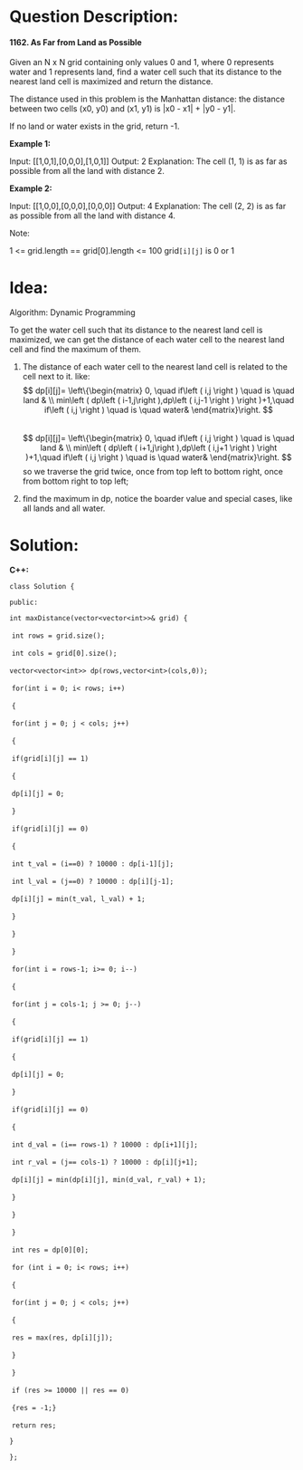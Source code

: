# Question Description:

#### 1162. As Far from Land as Possible

Given an N x N grid containing only values 0 and 1, where 0 represents water and 1 represents land, find a water cell such that its distance to the nearest land cell is maximized and return the distance.

The distance used in this problem is the Manhattan distance: the distance between two cells (x0, y0) and (x1, y1) is |x0 - x1| + |y0 - y1|.

If no land or water exists in the grid, return -1.

**Example 1:**

Input: [[1,0,1],[0,0,0],[1,0,1]]
Output: 2
Explanation: 
The cell (1, 1) is as far as possible from all the land with distance 2.

**Example 2:**

Input: [[1,0,0],[0,0,0],[0,0,0]]
Output: 4
Explanation: 
The cell (2, 2) is as far as possible from all the land with distance 4.


Note:

1 <= grid.length == grid[0].length <= 100
grid`[i][j]` is 0 or 1

# Idea:

Algorithm: Dynamic Programming

To get the water cell such that its distance to the nearest land cell is maximized, we can get the distance of each water cell to  the nearest land cell and find the maximum of them. 

1.  The distance of each water cell to  the nearest land cell is related to the cell next to it. like:
   $$
   dp[i][j]= \left\{\begin{matrix}
   0, \quad if\left ( i,j \right ) \quad is \quad land & \\ 
    min\left ( dp\left ( i-1,j\right ),dp\left ( i,j-1 \right ) \right )+1,\quad if\left ( i,j \right ) \quad is \quad water& 
   \end{matrix}\right.
   $$
   ​	
   $$
   dp[i][j]= \left\{\begin{matrix}
   0, \quad if\left ( i,j \right ) \quad is \quad land & \\ 
    min\left ( dp\left ( i+1,j\right ),dp\left ( i,j+1 \right ) \right )+1,\quad if\left ( i,j \right ) \quad is \quad water& 
   \end{matrix}\right.
   $$
   so we traverse the grid twice, once from top left to bottom right, once from bottom right to top left;

2. find the maximum in dp, notice the boarder value and special cases, like all lands and all water. 

# Solution:

**C++:**

`class Solution {`

`public:`

  `int maxDistance(vector<vector<int>>& grid) {`

​    `int rows = grid.size();`

​    `int cols = grid[0].size();`

​    `vector<vector<int>> dp(rows,vector<int>(cols,0));`

​    `for(int i = 0; i< rows; i++)`

​    `{`

​      `for(int j = 0; j < cols; j++)`

​      `{`

​        `if(grid[i][j] == 1)`

​        `{`

​          `dp[i][j] = 0;`

​        `}`

​        `if(grid[i][j] == 0)`

​        `{`

​         `int t_val = (i==0) ? 10000 : dp[i-1][j];`

​         `int l_val = (j==0) ? 10000 : dp[i][j-1];`

​         `dp[i][j] = min(t_val, l_val) + 1;`

​        `}`

​      `}`

​    `}`

​    `for(int i = rows-1; i>= 0; i--)`

​    `{`

​      `for(int j = cols-1; j >= 0; j--)`

​      `{`

​        `if(grid[i][j] == 1)`

​        `{`

​          `dp[i][j] = 0;`

​        `}`

​        `if(grid[i][j] == 0)`

​        `{`

​         `int d_val = (i== rows-1) ? 10000 : dp[i+1][j];`

​         `int r_val = (j== cols-1) ? 10000 : dp[i][j+1];`

​         `dp[i][j] = min(dp[i][j], min(d_val, r_val) + 1);`

​        `}`

​      `}`

​    `}`

​    `int res = dp[0][0];`

​    `for (int i = 0; i< rows; i++)`

​    `{`

​       `for(int j = 0; j < cols; j++)`

​       `{`

​        `res = max(res, dp[i][j]);`

​       `}`    

​    `}`

​    `if (res >= 10000 || res == 0)`

​    `{res = -1;}`

​    `return res;`

  `}`

`};`